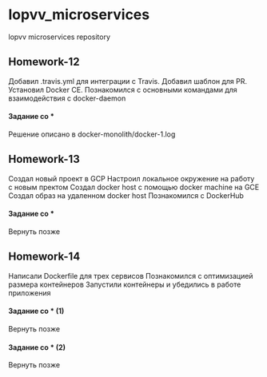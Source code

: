 # lopvv_microservices
lopvv microservices repository

## Homework-12
Добавил .travis.yml для интеграции с Travis.
Добавил шаблон для PR.
Установил Docker CE.
Познакомился с основными командами для взаимодействия с docker-daemon



#### Задание со \*
Решение описано в docker-monolith/docker-1.log


## Homework-13
Создал новый проект в GCP
Настроил локальное окружение на работу с новым пректом
Создал docker host с помощью docker machine на GCE
Создал образ на удаленном docker host
Познакомился с DockerHub


#### Задание со \*
Вернуть позже

## Homework-14
Написали Dockerfile для трех сервисов
Познакомился с оптимизацией размера контейнеров
Запустили контейнеры и убедились в работе приложения


#### Задание со \* (1)
Вернуть позже
#### Задание со \* (2)
Вернуть позже
